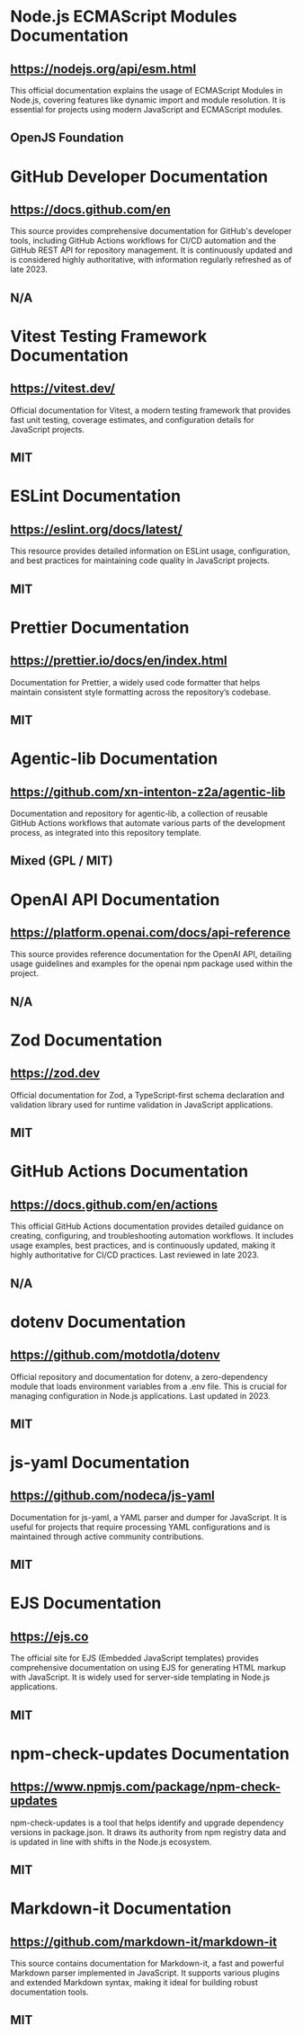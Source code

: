 # Node.js ECMAScript Modules Documentation
## https://nodejs.org/api/esm.html
This official documentation explains the usage of ECMAScript Modules in Node.js, covering features like dynamic import and module resolution. It is essential for projects using modern JavaScript and ECMAScript modules.
## OpenJS Foundation

# GitHub Developer Documentation
## https://docs.github.com/en
This source provides comprehensive documentation for GitHub's developer tools, including GitHub Actions workflows for CI/CD automation and the GitHub REST API for repository management. It is continuously updated and is considered highly authoritative, with information regularly refreshed as of late 2023.
## N/A

# Vitest Testing Framework Documentation
## https://vitest.dev/
Official documentation for Vitest, a modern testing framework that provides fast unit testing, coverage estimates, and configuration details for JavaScript projects.
## MIT

# ESLint Documentation
## https://eslint.org/docs/latest/
This resource provides detailed information on ESLint usage, configuration, and best practices for maintaining code quality in JavaScript projects.
## MIT

# Prettier Documentation
## https://prettier.io/docs/en/index.html
Documentation for Prettier, a widely used code formatter that helps maintain consistent style formatting across the repository’s codebase.
## MIT

# Agentic-lib Documentation
## https://github.com/xn-intenton-z2a/agentic-lib
Documentation and repository for agentic‑lib, a collection of reusable GitHub Actions workflows that automate various parts of the development process, as integrated into this repository template.
## Mixed (GPL / MIT)

# OpenAI API Documentation
## https://platform.openai.com/docs/api-reference
This source provides reference documentation for the OpenAI API, detailing usage guidelines and examples for the openai npm package used within the project.
## N/A

# Zod Documentation
## https://zod.dev
Official documentation for Zod, a TypeScript-first schema declaration and validation library used for runtime validation in JavaScript applications.
## MIT

# GitHub Actions Documentation
## https://docs.github.com/en/actions
This official GitHub Actions documentation provides detailed guidance on creating, configuring, and troubleshooting automation workflows. It includes usage examples, best practices, and is continuously updated, making it highly authoritative for CI/CD practices. Last reviewed in late 2023.
## N/A

# dotenv Documentation
## https://github.com/motdotla/dotenv
Official repository and documentation for dotenv, a zero-dependency module that loads environment variables from a .env file. This is crucial for managing configuration in Node.js applications. Last updated in 2023.
## MIT

# js-yaml Documentation
## https://github.com/nodeca/js-yaml
Documentation for js-yaml, a YAML parser and dumper for JavaScript. It is useful for projects that require processing YAML configurations and is maintained through active community contributions.
## MIT

# EJS Documentation
## https://ejs.co
The official site for EJS (Embedded JavaScript templates) provides comprehensive documentation on using EJS for generating HTML markup with JavaScript. It is widely used for server-side templating in Node.js applications.
## MIT

# npm-check-updates Documentation
## https://www.npmjs.com/package/npm-check-updates
npm-check-updates is a tool that helps identify and upgrade dependency versions in package.json. It draws its authority from npm registry data and is updated in line with shifts in the Node.js ecosystem.
## MIT

# Markdown-it Documentation
## https://github.com/markdown-it/markdown-it
This source contains documentation for Markdown-it, a fast and powerful Markdown parser implemented in JavaScript. It supports various plugins and extended Markdown syntax, making it ideal for building robust documentation tools.
## MIT
